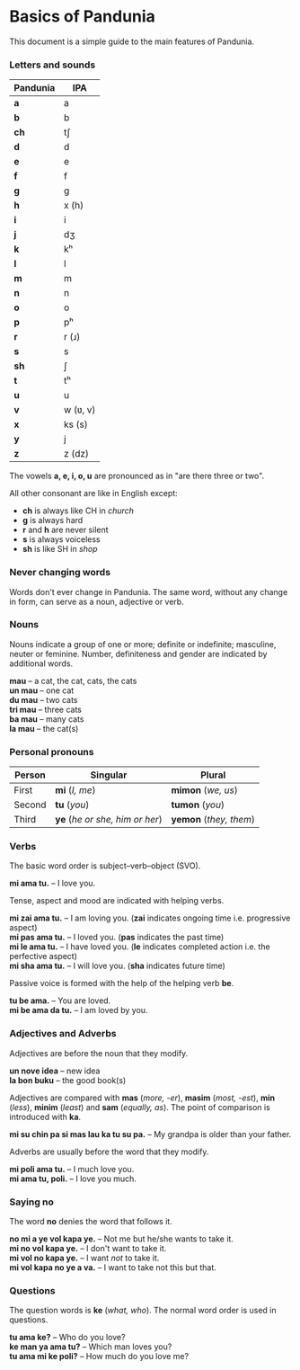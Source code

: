 # Basics of Pandunia

This document is a simple guide to the main features of Pandunia.


### Letters and sounds

| Pandunia | IPA |
|----------|-----|
| **a**  | a |
| **b**  | b |
| **ch** | tʃ |
| **d**  | d |
| **e**  | e |
| **f**  | f |
| **g**  | g |
| **h**  | x (h) |
| **i**  | i |
| **j**  | dʒ |
| **k**  | kʰ |
| **l**  | l |
| **m**  | m |
| **n**  | n |
| **o**  | o |
| **p**  | pʰ |
| **r**  | r (ɹ) |
| **s**  | s |
| **sh** | ʃ |
| **t**  | tʰ |
| **u**  | u |
| **v**  | w (ʋ, v) |
| **x**  | ks (s) |
| **y**  | j |
| **z**  | z (dz) |

The vowels **a, e, i, o, u** are pronounced as in "are there three or two".

All other consonant are like in English except:

- **ch** is always like CH in _church_
- **g** is always hard
- **r** and **h** are never silent
- **s** is always voiceless
- **sh** is like SH in _shop_

### Never changing words

Words don't ever change in Pandunia.
The same word, without any change in form, can serve as a noun, adjective or verb.

### Nouns

Nouns indicate a group of one or more; definite or indefinite; masculine, neuter or feminine.
Number, definiteness and gender are indicated by additional words.

**mau**
– a cat, the cat, cats, the cats  
**un mau**
– one cat  
**du mau**
– two cats  
**tri mau**
– three cats  
**ba mau**
– many cats  
**la mau**
– the cat(s)

### Personal pronouns

| Person | Singular                         | Plural                  |
|--------|----------------------------------|-------------------------|
| First  | **mi** (_I, me_)                 | **mimon** (_we, us_)      |
| Second | **tu** (_you_)                   | **tumon** (_you_)         |
| Third  | **ye** (_he or she, him or her_) | **yemon** (_they, them_)  |

### Verbs

The basic word order is subject–verb–object (SVO).

**mi ama tu.**
– I love you.

Tense, aspect and mood are indicated with helping verbs.

**mi zai ama tu.**
– I am loving you.
(**zai** indicates ongoing time i.e. progressive aspect)  
**mi pas ama tu.**
– I loved you.
(**pas** indicates the past time)  
**mi le ama tu.**
– I have loved you.
(**le** indicates completed action i.e. the perfective aspect)  
**mi sha ama tu.**
– I will love you.
(**sha** indicates future time)

Passive voice is formed with the help of the helping verb **be**.

**tu be ama.**
– You are loved.  
**mi be ama da tu.**
– I am loved by you.


### Adjectives and Adverbs

Adjectives are before the noun that they modify.

**un nove idea**
– new idea  
**la bon buku**
– the good book(s)

Adjectives are compared with
**mas** (_more, -er_), **masim** (_most, -est_),
**min** (_less_), **minim** (_least_) and **sam** (_equally, as_).
The point of comparison is introduced with **ka**.

**mi su chin pa si mas lau ka tu su pa.**
– My grandpa is older than your father.

Adverbs are usually before the word that they modify.

**mi poli ama tu.**
– I much love you.  
**mi ama tu, poli.**
– I love you much.


### Saying no

The word **no** denies the word that follows it.

**no mi a ye vol kapa ye.**
– Not me but he/she wants to take it.  
**mi no vol kapa ye.**
– I don't want to take it.  
**mi vol no kapa ye.**
– I want _not_ to take it.  
**mi vol kapa no ye a va.**
– I want to take not this but that.


### Questions

The question words is
**ke** (_what, who_).
The normal word order is used in questions.

**tu ama ke?**
– Who do you love?  
**ke man ya ama tu?**
– Which man loves you?  
**tu ama mi ke poli?**
– How much do you love me?

